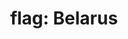 ---
layout: smileys&emotion
title: "flag: Belarus"
emoji: flag_belarus
permalink: 🇧🇾.html
image: assets/img/3moji/flag_belarus.png
---